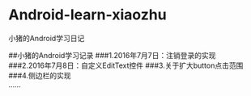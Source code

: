 # Android-learn-xiaozhu
小猪的Android学习日记  

##小猪的Android学习记录
###1.2016年7月7日：注销登录的实现  
###2.2016年7月8日：自定义EditText控件
###3.关于扩大button点击范围
###4.侧边栏的实现  
……
